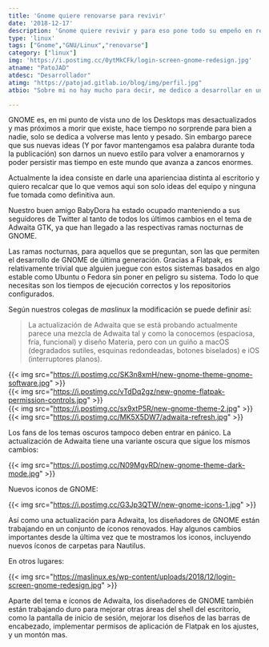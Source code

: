 ```yaml
---
title: 'Gnome quiere renovarse para revivir'
date: '2018-12-17'
description: 'Gnome quiere revivir y para eso pone todo su empeño en renovarse'
type: 'linux'
tags: ["Gnome","GNU/Linux","renovarse"]
category: ["linux"]
img: 'https://i.postimg.cc/0ytMkCFk/login-screen-gnome-redesign.jpg'
atname: "PatoJAD"
atdesc: "Desarrollador"
atimg: "https://patojad.gitlab.io/blog/img/perfil.jpg"
atbio: "Sobre mi no hay mucho para decir, me dedico a desarrollar en una empresa de telecomunicaciones, utilizo linux desde el 2012 y hace años que es mi sistema operativo main. Soy una persona que busca crecer profesionalmente sin dejar de divertirse y hacer lo que me gusta. Siempre digo que cuando un proyecto sale es importante agradecer, por lo cual les recomiendo a todos leer la seccion Agreadecimientos en la cual me tome un tiempito para poder agradecer a todos y cada uno de los que hicieron posible todo esto."

---
```


GNOME es, en mi punto de vista uno de los Desktops mas desactualizados y mas próximos a morir que existe, hace tiempo no sorprende para bien a nadie, solo se dedica a volverse mas lento y pesado. Sin embargo parece que sus nuevas ideas (Y por favor mantengamos esa palabra durante toda la publicación) son darnos un nuevo estilo para volver a enamorarnos y poder persistir mas tiempo en este mundo que avanza a zancos enormes.

Actualmente la idea consiste en darle una aparienciaa distinta al escritorio y quiero recalcar que lo que vemos aqui son solo ideas del equipo y ninguna fue tomada como definitiva aun.

Nuestro buen amigo BabyDora ha estado ocupado manteniendo a sus seguidores de Twitter al tanto de todos los últimos cambios en el tema de Adwaita GTK, ya que han llegado a las respectivas ramas nocturnas de GNOME.

Las ramas nocturnas, para aquellos que se preguntan, son las que permiten el desarrollo de GNOME de última generación. Gracias a Flatpak, es relativamente trivial que alguien juegue con estos sistemas basados en algo estable como Ubuntu o Fedora sin poner en peligro su sistema. Todo lo que necesitas son los tiempos de ejecución correctos y los repositorios configurados.

Según nuestros colegas de _maslinux_ la modificación se puede definir así:

> La actualización de Adwaita que se está probando actualmente parece una mezcla de Adwaita tal y como la conocemos (espaciosa, fría, funcional) y diseño Materia, pero con un guiño a macOS (degradados sutiles, esquinas redondeadas, botones biselados) e iOS (interruptores planos).

{{< img src="https://i.postimg.cc/SK3n8xmH/new-gnome-theme-gnome-software.jpg" >}}
<br>
{{< img src="https://i.postimg.cc/vTdDq2gz/new-gnome-flatpak-permission-controls.jpg" >}}
<br>
{{< img src="https://i.postimg.cc/sx9xtP5R/new-gnome-theme-2.jpg" >}}
<br>
{{< img src="https://i.postimg.cc/MK5X5DW7/adwaita-refresh.jpg" >}}

Los fans de los temas oscuros tampoco deben entrar en pánico. La actualización de Adwaita tiene una variante oscura que sigue los mismos cambios:

{{< img src="https://i.postimg.cc/N09MgvRD/new-gnome-theme-dark-mode.jpg" >}}

Nuevos iconos de GNOME:

{{< img src="https://i.postimg.cc/G3Jp3QTW/new-gnome-icons-1.jpg" >}}

Así como una actualización para Adwaita, los diseñadores de GNOME están trabajando en un conjunto de íconos renovados. Hay algunos cambios importantes desde la última vez que te mostramos los iconos, incluyendo nuevos íconos de carpetas para Nautilus.

En otros lugares:

{{< img src="https://maslinux.es/wp-content/uploads/2018/12/login-screen-gnome-redesign.jpg" >}}

Aparte del tema e íconos de Adwaita, los diseñadores de GNOME también están trabajando duro para mejorar otras áreas del shell del escritorio, como la pantalla de inicio de sesión, mejorar los diseños de las barras de encabezado, implementar permisos de aplicación de Flatpak en los ajustes, y un montón mas.
